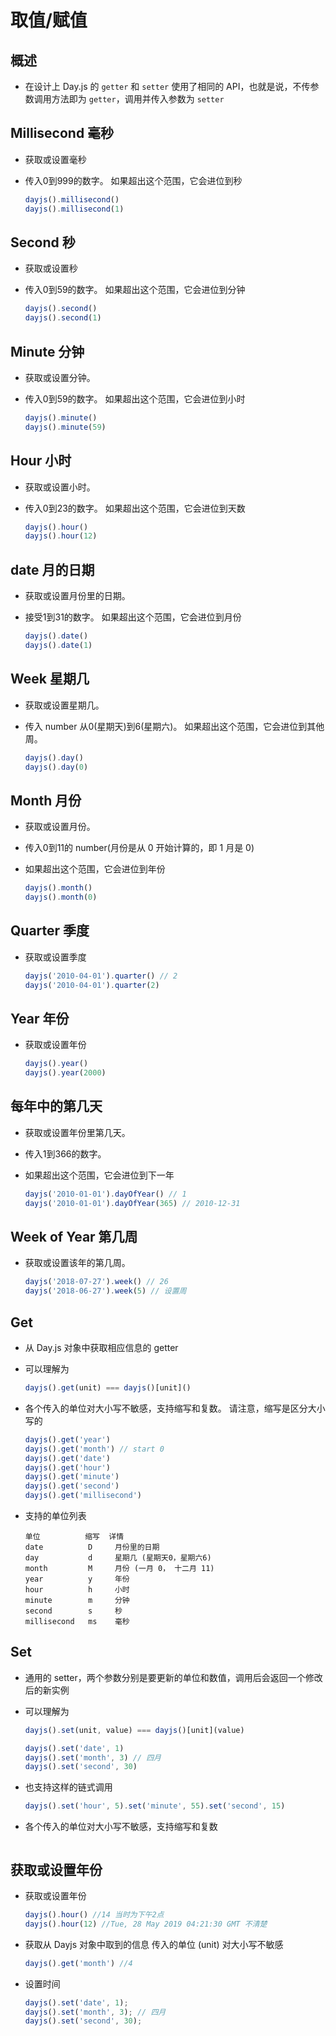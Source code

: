 # 取值/赋值

## 概述

  + 在设计上 Day.js 的 `getter` 和 `setter` 使用了相同的 API，也就是说，不传参数调用方法即为 `getter`，调用并传入参数为 `setter`

## Millisecond 毫秒

  + 获取或设置毫秒

  + 传入0到999的数字。 如果超出这个范围，它会进位到秒

    ```js
    dayjs().millisecond()
    dayjs().millisecond(1)
    ```

## Second 秒

  + 获取或设置秒
  + 传入0到59的数字。 如果超出这个范围，它会进位到分钟

    ```js
    dayjs().second()
    dayjs().second(1)
    ```

## Minute 分钟

  + 获取或设置分钟。

  + 传入0到59的数字。 如果超出这个范围，它会进位到小时

    ```js
    dayjs().minute()
    dayjs().minute(59)
    ```

## Hour 小时

  + 获取或设置小时。

  + 传入0到23的数字。 如果超出这个范围，它会进位到天数

    ```js
    dayjs().hour()
    dayjs().hour(12)
    ```

## date 月的日期

  + 获取或设置月份里的日期。

  + 接受1到31的数字。 如果超出这个范围，它会进位到月份

    ```js
    dayjs().date()
    dayjs().date(1)
    ```

## Week 星期几

  + 获取或设置星期几。

  + 传入 number 从0(星期天)到6(星期六)。 如果超出这个范围，它会进位到其他周。

    ```js
    dayjs().day()
    dayjs().day(0)
    ```

## Month 月份

  + 获取或设置月份。

  + 传入0到11的 number(月份是从 0 开始计算的，即 1 月是 0)

  + 如果超出这个范围，它会进位到年份

    ```js
    dayjs().month()
    dayjs().month(0)
    ```

## Quarter 季度

  + 获取或设置季度

    ```js
    dayjs('2010-04-01').quarter() // 2
    dayjs('2010-04-01').quarter(2)
    ```

## Year 年份

  + 获取或设置年份

    ```js
    dayjs().year()
    dayjs().year(2000)
    ```

## 每年中的第几天

  + 获取或设置年份里第几天。

  + 传入1到366的数字。

  + 如果超出这个范围，它会进位到下一年

    ```js
    dayjs('2010-01-01').dayOfYear() // 1
    dayjs('2010-01-01').dayOfYear(365) // 2010-12-31
    ```

## Week of Year 第几周

  + 获取或设置该年的第几周。

    ```js
    dayjs('2018-07-27').week() // 26
    dayjs('2018-06-27').week(5) // 设置周
    ```

## Get

  + 从 Day.js 对象中获取相应信息的 getter
  + 可以理解为

    ```js
    dayjs().get(unit) === dayjs()[unit]()

    ```

  + 各个传入的单位对大小写不敏感，支持缩写和复数。 请注意，缩写是区分大小写的

    ```js
    dayjs().get('year')
    dayjs().get('month') // start 0
    dayjs().get('date')
    dayjs().get('hour')
    dayjs().get('minute')
    dayjs().get('second')
    dayjs().get('millisecond')
    ```

  + 支持的单位列表

    ```
    单位          缩写  详情
    date          D     月份里的日期
    day           d     星期几 (星期天0，星期六6)
    month         M     月份 (一月 0， 十二月 11)
    year          y     年份
    hour          h     小时
    minute        m     分钟
    second        s     秒
    millisecond   ms    毫秒
    ```

## Set

  + 通用的 setter，两个参数分别是要更新的单位和数值，调用后会返回一个修改后的新实例

  + 可以理解为

    ```js
    dayjs().set(unit, value) === dayjs()[unit](value)
    ```

    ```js
    dayjs().set('date', 1)
    dayjs().set('month', 3) // 四月
    dayjs().set('second', 30)
    ```

  + 也支持这样的链式调用

    ```js
    dayjs().set('hour', 5).set('minute', 55).set('second', 15)
    ```

  + 各个传入的单位对大小写不敏感，支持缩写和复数


    ```js
    ```

## 获取或设置年份

  - 获取或设置年份

    ```js
    dayjs().hour() //14 当时为下午2点
    dayjs().hour(12) //Tue, 28 May 2019 04:21:30 GMT 不清楚
    ```

  - 获取从 Dayjs 对象中取到的信息 传入的单位 (unit) 对大小写不敏感

    ```js
    dayjs().get('month') //4
    ```

  - 设置时间

    ```js
    dayjs().set('date', 1);
    dayjs().set('month', 3); // 四月
    dayjs().set('second', 30);
    ```
